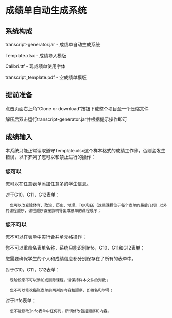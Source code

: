 # 成绩单自动生成系统

## 系统构成

transcript-generator.jar - 成绩单自动生成系统

Template.xlsx - 成绩导入模版
      
Calibri.ttf - 现成绩单使用字体
      
transcript_template.pdf - 空成绩单模版
      
## 提前准备

点击页面右上角“Clone or download”按钮下载整个项目至一个压缩文件

解压后双击运行transcript-generator.jar并根据提示操作即可

## 成绩输入

本系统只能正常读取遵守Template.xlsx这个样本格式的成绩工作薄，否则会发生错误，以下罗列了您可以和禁止进行的操作：

### 您可以

您可以在任意表单添加任意多的学生信息。

对于G10，G11，G12表单：

      您可以改变除体育、政治、历史、地理、TOK和EE（这些课程位于每个表单的最后几列）以外的课程顺序，课程顺序直接影响导出成绩单的课程顺序；

### 您不可以

您不可以在表单中实行合并单元格操作；

您不可以重命名表单名称，系统只能识别Info，G10，G11和G12表单；

您需要确保学生的个人和成绩信息都分别保存在了所有的表单中。

对于G10，G11，G12表单：

      现阶段您不可以添加或删除课程，请保持样本文件的列数；
      
      您不可以修改每张表单前两列的内容和顺序，即姓名和学号；
      
对于Info表单：

      您不能修改Info表单中任何列，所谓修改包括顺序和内容。

